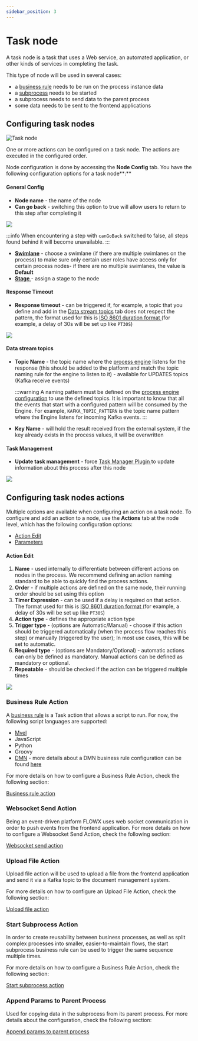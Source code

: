 ```yaml
---
sidebar_position: 3
---
```

# Task node

A task node is a task that uses a Web service, an automated application, or other kinds of services in completing the task.

This type of node will be used in several cases:

* a [business rule](#business-rule-action) needs to be run on the process instance data
* a [subprocess](./start-subprocess-action.md) needs to be started
* a subprocess needs to send data to the parent process
* some data needs to be sent to the frontend applications

## Configuring task nodes

![Task node](../img/service_task.png#center)

One or more actions can be configured on a task node. The actions are executed in the configured order.

Node configuration is done by accessing the **Node Config** tab. You have the following configuration options for a task node**:**

#### General Config

* **Node name** - the name of the node
* **Can go back** - switching this option to true will allow users to return to this step after completing it

![](../img/task_node_general_config.png)

:::info
When encountering a step with `canGoBack` switched to false, all steps found behind it will become unavailable.
:::

* [**Swimlane**](../../../user-roles-management/swimlanes.md) - choose a swimlane (if there are multiple swimlanes on the process) to make sure only certain user roles have access only for certain process nodes- if there are no multiple swimlanes, the value is **Default**
* [**Stage** ](../../../../plugins/custom-plugins/task-management/using-stages.md)- assign a stage to the node

#### Response Timeout

* **Response timeout** - can be triggered if, for example, a topic that you define and add in the [Data stream topics](./#data-stream-topics) tab does not respect the pattern, the format used for this is [ISO 8601 duration format ](https://www.digi.com/resources/documentation/digidocs/90001437-13/reference/r\_iso\_8601\_duration\_format.htm)(for example, a delay of 30s will be set up like `PT30S`)

![](../img/task_node_response_timeout.png)

#### Data stream topics

*   **Topic Name** - the topic name where the [process engine](../../../platform-deep-dive/core-components/flowx-engine.md) listens for the response (this should be added to the platform and match the topic naming rule for the engine to listen to it) - available for UPDATES topics (Kafka receive events)

    :::warning
    A naming pattern must be defined on the [process engine configuration](../../../../core-components/platform-setup-guide/flowx-engine-setup-guide/#kafka-configuration) to use the defined topics. It is important to know that all the events that start with a configured pattern will be consumed by the Engine. For example, `KAFKA_TOPIC_PATTERN` is the topic name pattern where the Engine listens for incoming Kafka events.
    :::
* **Key Name** -  will hold the result received from the external system, if the key already exists in the process values, it will be overwritten&#x20;

#### Task Management

* **Update task management** - force [Task Manager Plugin ](../../../platform-deep-dive/plugins/custom-plugins/task-management/task-management.md)to update information about this process after this node

![](../img/task_node_task_management.png)

## Configuring task nodes actions

Multiple options are available when configuring an action on a task node. To configure and add an action to a node, use the **Actions** tab at the node level, which has the following configuration options:

* [Action Edit](./#action-edit)
* [Parameters](./#parameters)

#### Action Edit

1. **Name** - used internally to differentiate between different actions on nodes in the process. We recommend defining an action naming standard to be able to quickly find the process actions.
2. **Order** - if multiple actions are defined on the same node, their running order should be set using this option
3. **Timer Expression** - can be used if a delay is required on that action. The format used for this is [ISO 8601 duration format ](https://www.digi.com/resources/documentation/digidocs/90001437-13/reference/r\_iso\_8601\_duration\_format.htm)(for example, a delay of 30s will be set up like `PT30S`)
4. **Action type** - defines the appropriate action type
5. **Trigger type** - (options are Automatic/Manual) - choose if this action should be triggered automatically (when the process flow reaches this step) or manually (triggered by the user); In most use cases, this will be set to automatic.
6. **Required type** - (options are Mandatory/Optional) - automatic actions can only be defined as mandatory. Manual actions can be defined as mandatory or optional.&#x20;
7. **Repeatable** - should be checked if the action can be triggered multiple times

![](../img/task_node_action_edit.png)

### Business Rule Action

A [business rule](business-rule-action/) is a Task action that allows a script to run. For now, the following script languages are supported:

* [Mvel](../../../platform-overview/frameworks-and-standards/business-process-industry-standards/intro-to-mvel.md)
* JavaScript
* Python
* Groovy
* [DMN](../../../platform-overview/frameworks-and-standards/business-process-industry-standards/intro-to-dmn.md) - more details about a DMN business rule configuration can be found [here](business-rule-action/dmn-business-rule-action.md)

For more details on how to configure a Business Rule Action, check the following section:


[Business rule action](business-rule-action/)

### Websocket Send Action

Being an event-driven platform FLOWX uses web socket communication in order to push events from the frontend application.
For more details on how to configure a Websocket Send Action, check the following section:

[Websocket send action](websocket-send-action.md)

### Upload File Action

Upload file action will be used to upload a file from the frontend application and send it via a Kafka topic to the document management system.

For more details on how to configure an Upload File Action, check the following section:

[Upload file action](upload-file-action.md)

### Start Subprocess Action

In order to create reusability between business processes, as well as split complex processes into smaller, easier-to-maintain flows, the start subprocess business rule can be used to trigger the same sequence multiple times.

For more details on how to configure a Business Rule Action, check the following section:

[Start subprocess action](start-subprocess-action.md)

### Append Params to Parent Process&#x20;

Used for copying data in the subprocess from its parent process.
For more details about the configuration, check the following section:


[Append params to parent process](append-params-to-parent-process.md)
